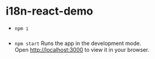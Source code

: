 # i18n-react-demo
- `npm i`

### 
- `npm start`
Runs the app in the development mode.\
Open [http://localhost:3000](http://localhost:3000) to view it in your browser.
